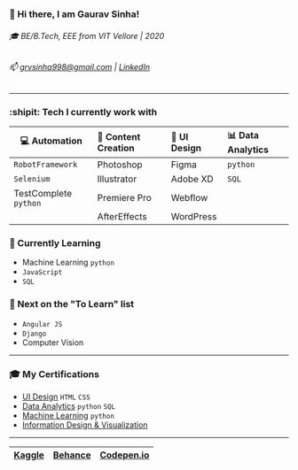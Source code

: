 ### 👋 Hi there, I am Gaurav Sinha!
###### :mortar_board: BE/B.Tech, EEE from VIT Vellore | 2020
###### 📫 grvsinha998@gmail.com | [LinkedIn](https://www.linkedin.com/in/gaurav-sinha-400149135/) 

******************************************************************************************************

### :shipit: Tech I currently work with
| :computer: Automation | :art: Content Creation | :calling: UI Design | :bar_chart: Data Analytics |
| --------------------- | :--------------------- | :------------------ | :------------------------- |
| `RobotFramework`      | Photoshop              | Figma               | `python`                   |
| `Selenium`            | Illustrator            | Adobe XD            | `SQL`                      |
|  TestComplete `python`| Premiere Pro           | Webflow             |                            |
|                       | AfterEffects           | WordPress           |                            |


### :microscope: Currently Learning
- Machine Learning `python`
- `JavaScript`
- `SQL`


### :bookmark_tabs: Next on the "To Learn" list
- `Angular JS`
- `Django`
- Computer Vision

******************************************************

### :mortar_board: My Certifications
- [UI Design](https://www.credential.net/0cdb00fa-432a-4ff6-b715-d0ec6493cb26#gs.kxo38g) `HTML` `CSS`
- [Data Analytics](https://drive.google.com/drive/folders/1IEUROW8K6XfQKN2iNTytm-j5pH48MhGM?usp=sharing) `python` `SQL`
- [Machine Learning](https://drive.google.com/drive/folders/1Ko6zvjFY4vOU_K-mPVqVEMeRNfhApSw_?usp=sharing) `python`
- [Information Design & Visualization](https://www.credential.net/a47a923d-4d2c-46f9-8161-b3846e70ca3a#gs.k4v3j2)

******************************************************

| [Kaggle](https://www.kaggle.com/gauravsinha97) | [Behance](https://www.behance.net/grvsinha) | [Codepen.io](https://codepen.io/grvsinha998) |
| :--------------------------------------------: | :-----------------------------------------: | :------------------------------------------: |
